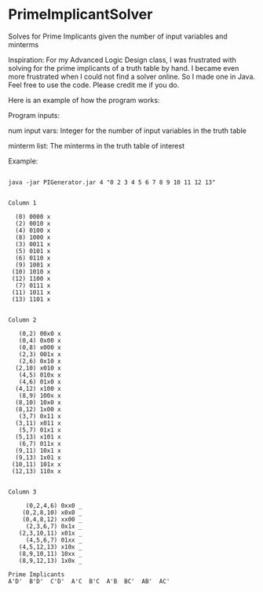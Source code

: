 PrimeImplicantSolver
====================

Solves for Prime Implicants given the number of input variables and minterms

Inspiration: For my Advanced Logic Design class, I was frustrated with solving for the prime implicants of a truth table by hand. I became even more frustrated when I could not find a solver online. So I made one in Java. Feel free to use the code. Please credit me if you do.

Here is an example of how the program works:

Program inputs: <num input vars> <minterm list>

num input vars: Integer for the number of input variables in the truth table

minterm list: The minterms in the truth table of interest

Example:

<pre><code>
java -jar PIGenerator.jar 4 "0 2 3 4 5 6 7 8 9 10 11 12 13"


Column 1 

  (0) 0000 x
  (2) 0010 x
  (4) 0100 x
  (8) 1000 x
  (3) 0011 x
  (5) 0101 x
  (6) 0110 x
  (9) 1001 x
 (10) 1010 x
 (12) 1100 x
  (7) 0111 x
 (11) 1011 x
 (13) 1101 x


Column 2 

   (0,2) 00x0 x
   (0,4) 0x00 x 
   (0,8) x000 x 
   (2,3) 001x x 
   (2,6) 0x10 x 
  (2,10) x010 x  
   (4,5) 010x x 
   (4,6) 01x0 x
  (4,12) x100 x
   (8,9) 100x x
  (8,10) 10x0 x
  (8,12) 1x00 x
   (3,7) 0x11 x
  (3,11) x011 x
   (5,7) 01x1 x
  (5,13) x101 x
   (6,7) 011x x
  (9,11) 10x1 x
  (9,13) 1x01 x
 (10,11) 101x x
 (12,13) 110x x


Column 3 

     (0,2,4,6) 0xx0 _
    (0,2,8,10) x0x0 _
    (0,4,8,12) xx00 _
     (2,3,6,7) 0x1x _
   (2,3,10,11) x01x _
     (4,5,6,7) 01xx _
   (4,5,12,13) x10x _
   (8,9,10,11) 10xx _
   (8,9,12,13) 1x0x _

Prime Implicants
A'D'  B'D'  C'D'  A'C  B'C  A'B  BC'  AB'  AC'  
</code></pre>
